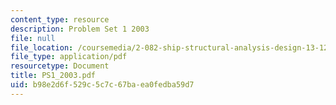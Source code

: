 ```yaml
---
content_type: resource
description: Problem Set 1 2003
file: null
file_location: /coursemedia/2-082-ship-structural-analysis-design-13-122-spring-2003/b98e2d6f529c5c7c67baea0fedba59d7_PS1_2003.pdf
file_type: application/pdf
resourcetype: Document
title: PS1_2003.pdf
uid: b98e2d6f-529c-5c7c-67ba-ea0fedba59d7
---
```

